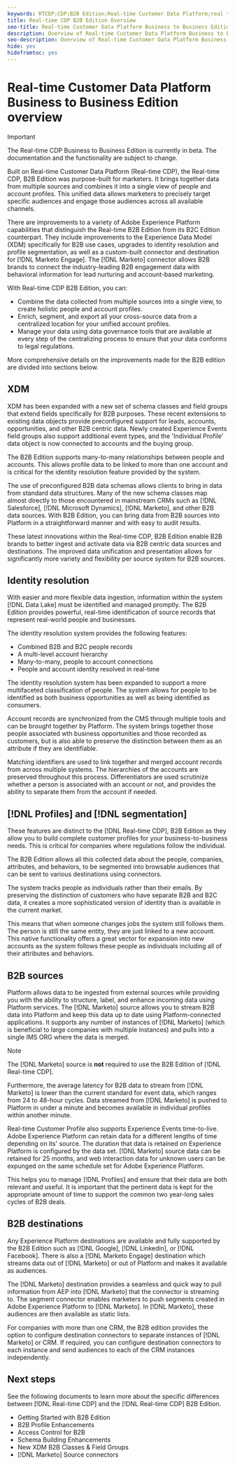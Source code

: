 ```yaml
---
keywords: RTCDP;CDP;B2B Edition;Real-time Customer Data Platform;real time customer data platform;real time cdp;b2b;cdp;Customer AI
title: Real-time CDP B2B Edition Overview
seo-title: Real-time Customer Data Platform Business to Business Edition overview
description: Overview of Real-time Customer Data Platform Business to Business Edition Account
seo-description: Overview of Real-time Customer Data Platform Business to Business Edition Account
hide: yes
hidefromtoc: yes
---
```

# Real-time Customer Data Platform Business to Business Edition overview

>[!IMPORTANT]
>
>The Real-time CDP Business to Business Edition is currently in beta. The documentation and the functionality are subject to change.

Built on Real-time Customer Data Platform (Real-time CDP), the Real-time CDP, B2B Edition was purpose-built for marketers. It brings together data from multiple sources and combines it into a single view of people and account profiles. This unified data allows marketers to precisely target specific audiences and engage those audiences across all available channels.

There are improvements to a variety of Adobe Experience Platform capabilities that distinguish the Real-time B2B Edition from its B2C Edition counterpart. They include improvements to the Experience Data Model (XDM) specifically for B2B use cases, upgrades to identity resolution and profile segmentation, as well as a custom-built connector and destination for [!DNL Marketo Engage]. The [!DNL Marketo] connector allows B2B brands to connect the industry-leading B2B engagement data with behavioral information for lead nurturing and account-based marketing. 

With Real-time CDP B2B Edition, you can:

* Combine the data collected from multiple sources into a single view, to create holistic people and account profiles.
* Enrich, segment, and export all your cross-source data from a centralized location for your unified account profiles.
* Manage your data using data governance tools that are available at every step of the centralizing process to ensure that your data conforms to legal regulations.

More comprehensive details on the improvements made for the B2B edition are divided into sections below. 

## XDM

XDM has been expanded with a new set of schema classes and field groups that extend fields specifically for B2B purposes. These recent extensions to existing data objects provide preconfigured support for leads, accounts, opportunities, and other B2B centric data. Newly created Experience Events field groups also support additional event types, and the 'Individual Profile' data object is now connected to accounts and the buying group. 

The B2B Edition supports many-to-many relationships between people and accounts. This allows profile data to be linked to more than one account and is critical for the identity resolution feature provided by the system.

The use of preconfigured B2B data schemas allows clients to bring in data from standard data structures. Many of the new schema classes map almost directly to those encountered in mainstream CRMs such as [!DNL Salesforce], [!DNL Microsoft Dynamics], [!DNL Marketo], and other B2B data sources. With B2B Edition, you can bring data from B2B sources into Platform in a straightforward manner and with easy to audit results.

These latest innovations within the Real-time CDP, B2B Edition enable B2B brands to better ingest and activate data via B2B centric data sources and destinations. The improved data unification and presentation allows for significantly more variety and flexibility per source system for B2B sources.

## Identity resolution

With easier and more flexible data ingestion, information within the system [!DNL Data Lake] must be identified and managed promptly. The B2B Edition provides powerful, real-time identification of source records that represent real-world people and businesses.

The identity resolution system provides the following features:

* Combined B2B and B2C people records
* A multi-level account hierarchy
* Many-to-many, people to account connections
* People and account identity resolved in real-time

The identity resolution system has been expanded to support a more multifaceted classification of people. The system allows for people to be identified as both business opportunities as well as being identified as consumers.

Account records are synchronized from the CMS through multiple tools and can be brought together by Platform. The system brings together those people associated wth business opportunities and those recorded as customers, but is also able to preserve the distinction between them as an attribute if they are identifiable. 

Matching identifiers are used to link together and merged account records from across multiple systems. The hierarchies of the accounts are preserved throughout this process. Differentiators are used scrutinize whether a person is associated with an account or not, and provides the ability to separate them from the account if needed.

## [!DNL Profiles] and [!DNL segmentation]

These features are distinct to the [!DNL Real-time CDP], B2B Edition as they allow you to build complete customer profiles for your business-to-business needs. This is critical for companies where regulations follow the individual. 

The B2B Edition allows all this collected data about the people, companies, attributes, and behaviors, to be segmented into browsable audiences that can be sent to various destinations using connectors.

The system tracks people as individuals rather than their emails. By preserving the distinction of customers who have separate B2B and B2C data, it creates a more sophisticated version of identity than is available in the current market.

This means that when someone changes jobs the system still follows them. The person is still the same entity, they are just linked to a new account. This native functionality offers a great vector for expansion into new accounts as the system follows these people as individuals including all of their attributes and behaviors.

## B2B sources

Platform allows data to be ingested from external sources while providing you with the ability to structure, label, and enhance incoming data using Platform services. The [!DNL Marketo] source allows you to stream B2B data into Platform and keep this data up to date using Platform-connected applications. It supports any number of instances of [!DNL Marketo] (which is beneficial to large companies with multiple instances) and pulls into a single IMS ORG where the data is merged.

>[!NOTE]
>
>The [!DNL Marketo] source is **not** required to use the B2B Edition of [!DNL Real-time CDP]. 

Furthermore, the average latency for B2B data to stream from [!DNL Marketo] is lower than the current standard for event data, which ranges from 24 to 48-hour cycles. Data streamed from [!DNL Marketo] is pushed to Platform in under a minute and becomes available in individual profiles within another minute.

Real-time Customer Profile also supports Experience Events time-to-live. Adobe Experience Platform can retain data for a different lengths of time depending on its' source. The duration that data is retained on Experience Platform is configured by the data set. [!DNL Marketo] source data can be retained for 25 months, and web interaction data for unknown users can be expunged on the same schedule set for Adobe Experience Platform.

This helps you to manage [!DNL Profiles] and ensure that their data are both relevant and useful. It is important that the pertinent data is kept for the appropriate amount of time to support the common two year-long sales cycles of B2B deals.

## B2B destinations

Any Experience Platform destinations are available and fully supported by the B2B Edition such as [!DNL Google], [!DNL Linkedin], or [!DNL Facebook]. There is also a [!DNL Marketo Engage] destination which streams data out of [!DNL Marketo] or out of Platform and makes it available as audiences.

The [!DNL Marketo] destination provides a seamless and quick way to pull information from AEP into [!DNL Marketo] that the connector is streaming to. The segment connector enables marketers to push segments created in Adobe Experience Platform to [!DNL Marketo]. In [!DNL Marketo], these audiences are then available as static lists.

For companies with more than one CRM, the B2B edition provides the option to configure destination connectors to separate instances of [!DNL Marketo] or CRM. If required, you can configure destination connectors to each instance and send audiences to each of the CRM instances independently. 

## Next steps

See the following documents to learn more about the specific differences between [!DNL Real-time CDP] and the [!DNL Real-time CDP] B2B Edition.

* Getting Started with B2B Edition
* B2B Profile Enhancements
* Access Control for B2B
* Schema Building Enhancements
* New XDM B2B Classes & Field Groups
* [!DNL Marketo] Source connectors
